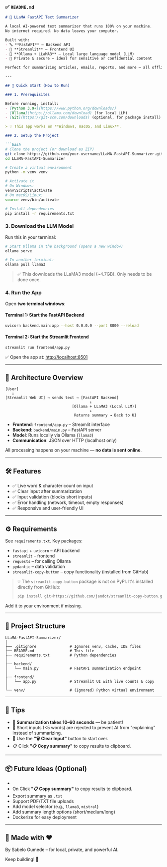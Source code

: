 ### ✅ `README.md`

```markdown
# 📝 LLaMA FastAPI Text Summarizer

A local AI-powered text summarizer that runs 100% on your machine.  
No internet required. No data leaves your computer.

Built with:
- 🔤 **FastAPI** – Backend API
- 🎨 **Streamlit** – Frontend UI
- 🧠 **Ollama + LLaMA3** – Local large language model (LLM)
- 🔐 Private & secure – ideal for sensitive or confidential content

Perfect for summarizing articles, emails, reports, and more — all offline.

---

## 🚀 Quick Start (How to Run)

### 1. Prerequisites

Before running, install:
- [Python 3.9+](https://www.python.org/downloads/)
- [Ollama](https://ollama.com/download) (for local LLM)
- [Git](https://git-scm.com/downloads) (optional, for package install)

> 💡 This app works on **Windows, macOS, and Linux**.

### 2. Setup the Project

```bash
# Clone the project (or download as ZIP)
git clone https://github.com/your-username/LLaMA-FastAPI-Summarizer.git
cd LLaMA-FastAPI-Summarizer

# Create a virtual environment
python -m venv venv

# Activate it
# On Windows:
venv\Scripts\activate
# On macOS/Linux:
source venv/bin/activate

# Install dependencies
pip install -r requirements.txt
```

### 3. Download the LLM Model

Run this in your terminal:
```bash
# Start Ollama in the background (opens a new window)
ollama serve

# In another terminal:
ollama pull llama3
```

> ✅ This downloads the LLaMA3 model (~4.7GB). Only needs to be done once.

### 4. Run the App

Open **two terminal windows**:

#### Terminal 1: Start the FastAPI Backend
```bash
uvicorn backend.main:app --host 0.0.0.0 --port 8000 --reload
```

#### Terminal 2: Start the Streamlit Frontend
```bash
streamlit run frontend/app.py
```

✅ Open the app at: [http://localhost:8501](http://localhost:8501)

---

## 🧱 Architecture Overview

```
[User] 
   ↓
[Streamlit Web UI] → sends text → [FastAPI Backend]
                                      ↓
                              [Ollama + LLaMA3 (Local LLM)]
                                      ↓
                               Returns summary → Back to UI
```

- **Frontend**: `frontend/app.py` – Streamlit interface
- **Backend**: `backend/main.py` – FastAPI server
- **Model**: Runs locally via Ollama (`llama3`)
- **Communication**: JSON over HTTP (localhost only)

All processing happens on your machine — **no data is sent online**.

---

## 🛠️ Features

- ✅ Live word & character count on input
- ✅ Clear input after summarization
- ✅ Input validation (blocks short inputs)
- ✅ Error handling (network, timeout, empty responses)
- ✅ Responsive and user-friendly UI

---

## ⚙️ Requirements

See `requirements.txt`. Key packages:
- `fastapi` + `uvicorn` – API backend
- `streamlit` – frontend
- `requests` – for calling Ollama
- `pydantic` – data validation
- `streamlit-copy-button` – copy functionality (installed from GitHub)

> 💡 The `streamlit-copy-button` package is not on PyPI. It's installed directly from GitHub:
> ```bash
> pip install git+https://github.com/jandot/streamlit-copy-button.git
> ```

Add it to your environment if missing.

---

## 📂 Project Structure

```
LLaMA-FastAPI-Summarizer/
│
├── .gitignore               # Ignores venv, cache, IDE files
├── README.md                # This file
├── requirements.txt         # Python dependencies
│
├── backend/
│   └── main.py              # FastAPI summarization endpoint
│
├── frontend/
│   └── app.py               # Streamlit UI with live counts & copy
│
└── venv/                    # (Ignored) Python virtual environment
```

---

## 📌 Tips

- 🐢 **Summarization takes 10–60 seconds** — be patient!
- 📏 Short inputs (<5 words) are rejected to prevent AI from "explaining" instead of summarizing.
- 🔄 Use the **"🗑️ Clear Input"** button to start over.
- 📋 Click **"📋 Copy summary"** to copy results to clipboard.

---

## 📦 Future Ideas (Optional)

- 
- On Click **"📋 Copy summary"** to copy results to clipboard.
- Export summary as `.txt`
- Support PDF/TXT file uploads
- Add model selector (e.g., `llama3`, `mistral`)
- Add summary length options (short/medium/long)
- Dockerize for easy deployment

---

## 🙌 Made with ❤️

By Sabelo Gumede – for local, private, and powerful AI.

Keep building! 🚀
```
